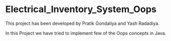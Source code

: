 # Electrical_Inventory_System_Oops

This project has been developed by Pratik Gondaliya and Yash Radadiya.

In this Project we have tried to implement few of the Oops concepts in Java.
